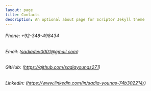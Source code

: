 ```yaml
---
layout: page
title: Contacts
description: An optional about page for Scriptor Jekyll theme
---
```



  ######   Phone: +92-348-498434
  ######   Email: (sadiadev0001@gmail.com)
  ######   GitHub: (https://github.com/sadiayounas271)
  ######   LinkedIn: (https://www.linkedin.com/in/sadia-younas-74b302214/)








